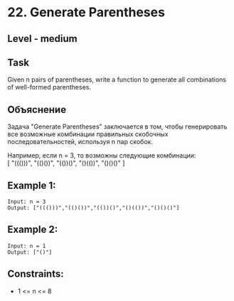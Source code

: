# 22. Generate Parentheses


## Level - medium


## Task
Given n pairs of parentheses, write a function to generate all combinations of well-formed parentheses.


## Объяснение
Задача "Generate Parentheses" заключается в том, чтобы генерировать все возможные комбинации правильных скобочных последовательностей, используя n пар скобок.

Например, если n = 3, то возможны следующие комбинации:  
[
"((()))",
"(()())",
"(())()",
"()(())",
"()()()"
]

## Example 1:
````
Input: n = 3
Output: ["((()))","(()())","(())()","()(())","()()()"]
````


## Example 2:
````
Input: n = 1
Output: ["()"]
````


## Constraints:
- 1 <= n <= 8